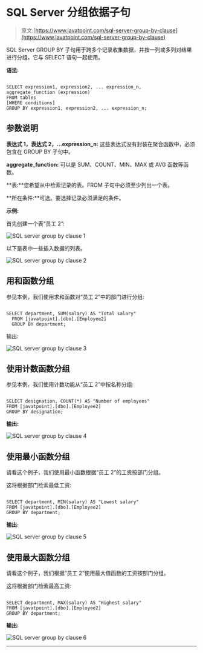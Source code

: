 # SQL Server 分组依据子句

> 原文:[https://www.javatpoint.com/sql-server-group-by-clause](https://www.javatpoint.com/sql-server-group-by-clause)

SQL Server GROUP BY 子句用于跨多个记录收集数据，并按一列或多列对结果进行分组。它与 SELECT 语句一起使用。

**语法:**

```

SELECT expression1, expression2, ... expression_n, 
aggregate_function (expression)
FROM tables
[WHERE conditions]
GROUP BY expression1, expression2, ... expression_n;

```

## 参数说明

**表达式 1，表达式 2，...expression_n:** 这些表达式没有封装在聚合函数中，必须包含在 GROUP BY 子句中。

**aggregate_function:** 可以是 SUM、COUNT、MIN、MAX 或 AVG 函数等函数。

**表:**您希望从中检索记录的表。FROM 子句中必须至少列出一个表。

**所在条件:**可选。要选择记录必须满足的条件。

**示例:**

首先创建一个表“员工 2”:

![SQL server group by clause 1](../Images/ca806a2e6084c19dbc2fb0fcb0e04a82.png)

以下是表中一些插入数据的列表。

![SQL server group by clause 2](../Images/44c68d218c78ffba154e6e0d6e9647a4.png)

## 用和函数分组

参见本例，我们使用求和函数对“员工 2”中的部门进行分组:

```

SELECT department, SUM(salary) AS "Total salary"
  FROM [javatpoint].[dbo].[Employee2]
  GROUP BY department;  

```

输出:

![SQL server group by clause 3](../Images/87c9e791a15bdb93c694ddf4a16f659e.png)

## 使用计数函数分组

参见本例，我们使用计数功能从“员工 2”中按名称分组:

```

SELECT designation, COUNT(*) AS "Number of employees"
FROM [javatpoint].[dbo].[Employee2]
GROUP BY designation;

```

**输出:**

![SQL server group by clause 4](../Images/5b0373d684e3cf2d9fcff0ad5c302e01.png)

## 使用最小函数分组

请看这个例子，我们使用最小函数根据“员工 2”的工资按部门分组。

这将根据部门检索最低工资:

```

SELECT department, MIN(salary) AS "Lowest salary"
FROM [javatpoint].[dbo].[Employee2]
GROUP BY department;  

```

**输出:**

![SQL server group by clause 5](../Images/eb08f6a547edc455640d0b920c0d4f75.png)

## 使用最大函数分组

请看这个例子，我们根据“员工 2”使用最大值函数的工资按部门分组。

这将根据部门检索最高工资:

```

SELECT department, MAX(salary) AS "Highest salary"
FROM [javatpoint].[dbo].[Employee2]
GROUP BY department;  

```

**输出:**

![SQL server group by clause 6](../Images/d82b6c0798d3414d152de8b5287de095.png)

* * *